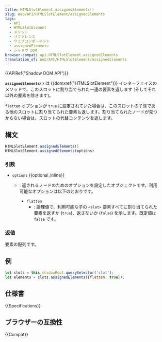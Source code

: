 ```yaml
---
title: HTMLSlotElement.assignedElements()
slug: Web/API/HTMLSlotElement/assignedElements
tags:
  - API
  - HTMLSlotElement
  - メソッド
  - リファレンス
  - ウェブコンポーネント
  - assignedElements
  - シャドウ DOM
browser-compat: api.HTMLSlotElement.assignedElements
translation_of: Web/API/HTMLSlotElement/assignedElements
---
```

{{APIRef("Shadow DOM API")}}

**`assignedElements()`** は {{domxref("HTMLSlotElement")}} インターフェイスのメソッドで、このスロットに割り当てられた一連の要素を返します (そしてそれ以外の要素を除きます)。

`flatten` オプションが `true` に設定されていた場合は、このスロットの子孫である他のスロットに割り当てられた要素も返します。割り当てられたノードが見つからない場合は、スロットの代替コンテンツを返します。

## 構文

```js
HTMLSlotElement.assignedElements()
HTMLSlotElement.assignedElements(options)
```

### 引数

- `options` {{optional_inline}}

  - : 返されるノードのためのオプションを設定したオブジェクトです。利用可能なオプションは以下のとおりです。

    - `flatten`
      - : 論理値で、利用可能な子の `<slot>` 要素すべてに割り当てられた要素を返すか (`true`)、返さないか (`false`) を示します。既定値は `false` です。

### 返値

要素の配列です。

## 例

```js
let slots = this.shadowRoot.querySelector('slot');
let elements = slots.assignedElements({flatten: true});
```

## 仕様書

{{Specifications}}

## ブラウザーの互換性

{{Compat}}
